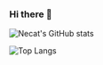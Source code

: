 ### Hi there 👋

<!--
**necatdede/necatdede** is a ✨ _special_ ✨ repository because its `README.md` (this file) appears on your GitHub profile.

Here are some ideas to get you started:

- 🔭 I’m currently working on ...
- 🌱 I’m currently learning ...
- 👯 I’m looking to collaborate on ...
- 🤔 I’m looking for help with ...
- 💬 Ask me about ...
- 📫 How to reach me: ...
- 😄 Pronouns: ...
- ⚡ Fun fact: ...
-->
![Necat's GitHub stats](https://github-readme-stats.vercel.app/api?username=necatdede&show_icons=true&theme=tokyonight)

![Top Langs](https://github-readme-stats.vercel.app/api/top-langs/?username=necatdede&layout=compact)
